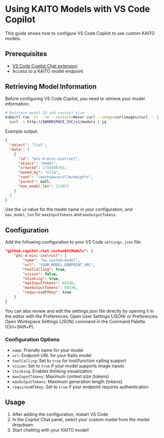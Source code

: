 # Using KAITO Models with VS Code Copilot

This guide shows how to configure VS Code Copilot to use custom KAITO models.

## Prerequisites
- [VS Code Copilot Chat extension](https://marketplace.visualstudio.com/items?itemName=GitHub.copilot-chat)
- Access to a KAITO model endpoint

## Retrieving Model Information

Before configuring VS Code Copilot, you need to retrieve your model information:

```bash
# Retrieve model ID and context size
kubectl run -it --rm --restart=Never curl --image=curlimages/curl -- \
  curl -s http://$WORKSPACE_SVC/v1/models | jq
```

Example output:
```json
{
  "object": "list",
  "data": [
    {
      "id": "phi-4-mini-instruct",
      "object": "model",
      "created": 1755498783,
      "owned_by": "vllm",
      "root": "/workspace/vllm/weights",
      "parent": null,
      "max_model_len": 131072
    }
  ]
}
```

Use the `id` value for the model name in your configuration, and `max_model_len` for `maxInputTokens` and `maxOutputTokens`.

## Configuration

Add the following configuration to your VS Code `settings.json` file:

```json
"github.copilot.chat.customOAIModels": {
    "phi-4-mini-instruct": {
        "name": "my-custom-model",
        "url": "YOUR_MODEL_ENDPOINT_URL",
        "toolCalling": true,
        "vision": false,
        "thinking": true,
        "maxInputTokens": 65536,
        "maxOutputTokens": 65536,
        "requiresAPIKey": true
    }
}
```
You can also review and edit the settings.json file directly by opening it in the editor with the Preferences: Open User Settings (JSON) or Preferences: Open Workspace Settings (JSON) command in the Command Palette (Ctrl+Shift+P).


### Configuration Options
- `name`: Friendly name for your model
- `url`: Endpoint URL for your Kaito model
- `toolCalling`: Set to `true` for tool/function calling support
- `vision`: Set to `true` if your model supports image inputs
- `thinking`: Enables thinking visualization
- `maxInputTokens`: Maximum context size (tokens)
- `maxOutputTokens`: Maximum generation length (tokens)
- `requiresAPIKey`: Set to `true` if your endpoint requires authentication

## Usage
1. After adding the configuration, restart VS Code
2. In the Copilot Chat panel, select your custom model from the model dropdown
3. Start chatting with your KAITO model!
